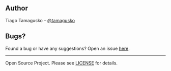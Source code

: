 ## Author

Tiago Tamagusko – [@tamagusko](https://github.com/tamagusko)

## Bugs?

Found a bug or have any suggestions? Open an issue [here](https://github.com/tamagusko/road-quality/issues).

---

Open Source Project. Please see [LICENSE](https://github.com/tamagusko/road-quality/blob/main/LICENSE) for details.
